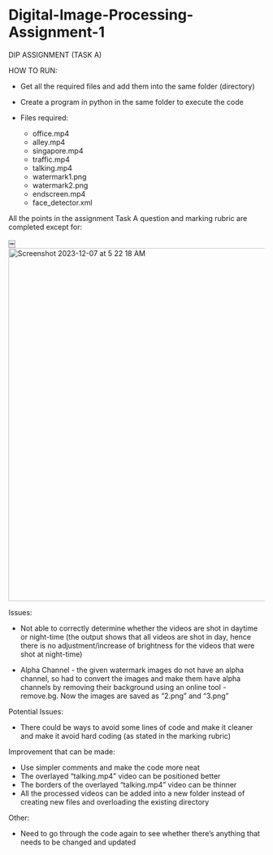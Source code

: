 # Digital-Image-Processing-Assignment-1

DIP ASSIGNMENT (TASK A)


HOW TO RUN:

- Get all the required files and add them into the same folder (directory)
- Create a program in python in the same folder to execute the code
  
- Files required:
  - office.mp4 
  - alley.mp4 
  - singapore.mp4 
  - traffic.mp4 
  - talking.mp4 
  - watermark1.png 
  - watermark2.png 
  - endscreen.mp4
  - face_detector.xml


All the points in the assignment Task A question and marking rubric are completed except for:

￼<img width="695" alt="Screenshot 2023-12-07 at 5 22 18 AM" src="https://github.com/MohamedHasin/Digital-Image-Processing-Assignment-1/assets/72894270/5942dc07-7641-499c-b9b1-6a75d4adde33">


Issues: 
- Not able to correctly determine whether the videos are shot in daytime or night-time (the output shows that all videos are shot in day, hence there is no adjustment/increase of brightness for the videos that were shot at night-time)

- Alpha Channel - the given watermark images do not have an alpha channel, so had to convert the images and make them have alpha channels by removing their background using an online tool - remove.bg. Now the images are saved as “2.png” and “3.png”

Potential Issues:

- There could be ways to avoid some lines of code and make it cleaner and make it avoid hard coding (as stated in the marking rubric)

Improvement that can be made:

- Use simpler comments and make the code more neat
- The overlayed “talking.mp4” video can be positioned better
- The borders of the overlayed “talking.mp4” video can be thinner
- All the processed videos can be added into a new folder instead of creating new files and overloading the existing directory

Other: 

- Need to go through the code again to see whether there’s anything that needs to be changed and updated
